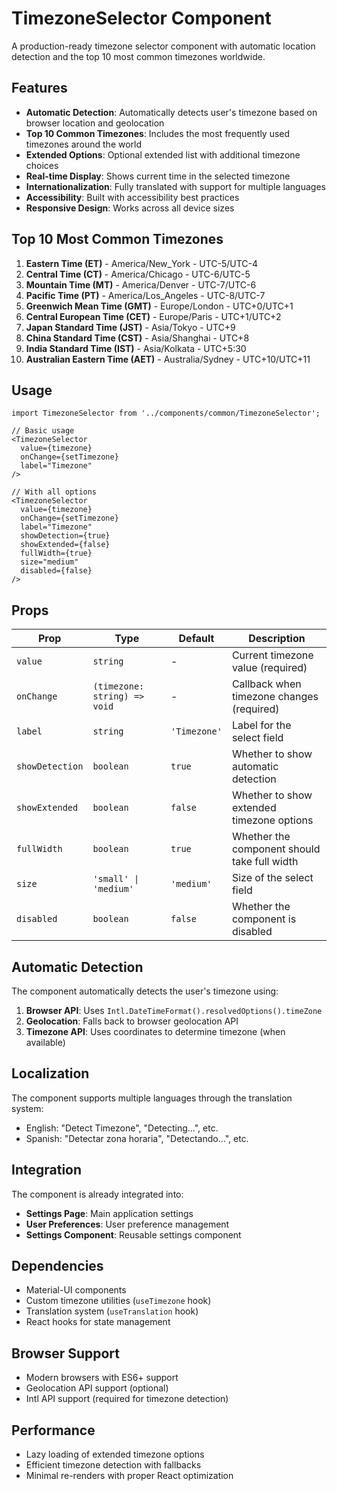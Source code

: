 # TimezoneSelector Component

A production-ready timezone selector component with automatic location detection and the top 10 most common timezones worldwide.

## Features

- **Automatic Detection**: Automatically detects user's timezone based on browser location and geolocation
- **Top 10 Common Timezones**: Includes the most frequently used timezones around the world
- **Extended Options**: Optional extended list with additional timezone choices
- **Real-time Display**: Shows current time in the selected timezone
- **Internationalization**: Fully translated with support for multiple languages
- **Accessibility**: Built with accessibility best practices
- **Responsive Design**: Works across all device sizes

## Top 10 Most Common Timezones

1. **Eastern Time (ET)** - America/New_York - UTC-5/UTC-4
2. **Central Time (CT)** - America/Chicago - UTC-6/UTC-5
3. **Mountain Time (MT)** - America/Denver - UTC-7/UTC-6
4. **Pacific Time (PT)** - America/Los_Angeles - UTC-8/UTC-7
5. **Greenwich Mean Time (GMT)** - Europe/London - UTC+0/UTC+1
6. **Central European Time (CET)** - Europe/Paris - UTC+1/UTC+2
7. **Japan Standard Time (JST)** - Asia/Tokyo - UTC+9
8. **China Standard Time (CST)** - Asia/Shanghai - UTC+8
9. **India Standard Time (IST)** - Asia/Kolkata - UTC+5:30
10. **Australian Eastern Time (AET)** - Australia/Sydney - UTC+10/UTC+11

## Usage

```tsx
import TimezoneSelector from '../components/common/TimezoneSelector';

// Basic usage
<TimezoneSelector
  value={timezone}
  onChange={setTimezone}
  label="Timezone"
/>

// With all options
<TimezoneSelector
  value={timezone}
  onChange={setTimezone}
  label="Timezone"
  showDetection={true}
  showExtended={false}
  fullWidth={true}
  size="medium"
  disabled={false}
/>
```

## Props

| Prop            | Type                         | Default      | Description                                  |
| --------------- | ---------------------------- | ------------ | -------------------------------------------- |
| `value`         | `string`                     | -            | Current timezone value (required)            |
| `onChange`      | `(timezone: string) => void` | -            | Callback when timezone changes (required)    |
| `label`         | `string`                     | `'Timezone'` | Label for the select field                   |
| `showDetection` | `boolean`                    | `true`       | Whether to show automatic detection          |
| `showExtended`  | `boolean`                    | `false`      | Whether to show extended timezone options    |
| `fullWidth`     | `boolean`                    | `true`       | Whether the component should take full width |
| `size`          | `'small' \| 'medium'`        | `'medium'`   | Size of the select field                     |
| `disabled`      | `boolean`                    | `false`      | Whether the component is disabled            |

## Automatic Detection

The component automatically detects the user's timezone using:

1. **Browser API**: Uses `Intl.DateTimeFormat().resolvedOptions().timeZone`
2. **Geolocation**: Falls back to browser geolocation API
3. **Timezone API**: Uses coordinates to determine timezone (when available)

## Localization

The component supports multiple languages through the translation system:

- English: "Detect Timezone", "Detecting...", etc.
- Spanish: "Detectar zona horaria", "Detectando...", etc.

## Integration

The component is already integrated into:

- **Settings Page**: Main application settings
- **User Preferences**: User preference management
- **Settings Component**: Reusable settings component

## Dependencies

- Material-UI components
- Custom timezone utilities (`useTimezone` hook)
- Translation system (`useTranslation` hook)
- React hooks for state management

## Browser Support

- Modern browsers with ES6+ support
- Geolocation API support (optional)
- Intl API support (required for timezone detection)

## Performance

- Lazy loading of extended timezone options
- Efficient timezone detection with fallbacks
- Minimal re-renders with proper React optimization
